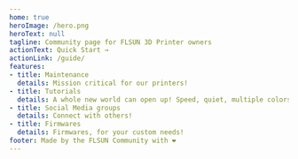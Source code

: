 ```yaml
---
home: true
heroImage: /hero.png
heroText: null
tagline: Community page for FLSUN 3D Printer owners
actionText: Quick Start →
actionLink: /guide/
features:
- title: Maintenance
  details: Mission critical for our printers!
- title: Tutorials
  details: A whole new world can open up! Speed, quiet, multiple colors, ... you name it!
- title: Social Media groups
  details: Connect with others!
- title: Firmwares
  details: Firmwares, for your custom needs!
footer: Made by the FLSUN Community with ❤️
---
```

